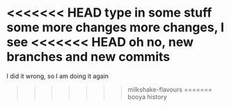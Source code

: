 <<<<<<< HEAD
type in some stuff 
some more changes
more changes, I see
<<<<<<< HEAD
oh no, new branches and new commits
=======
I did it wrong, so I am doing it again
>>>>>>> milkshake-flavours
=======
booya
>>>>>>> history
